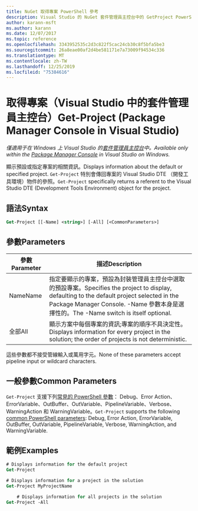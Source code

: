 ```yaml
---
title: NuGet 取得專案 PowerShell 參考
description: Visual Studio 的 NuGet 套件管理員主控台中的 GetProject PowerShell 命令參考。
author: karann-msft
ms.author: karann
ms.date: 12/07/2017
ms.topic: reference
ms.openlocfilehash: 3343952535c2d3c822f5cac24cb30c8f5bfa5be3
ms.sourcegitcommit: 26a8eae00af2d4be581171e7a73009f94534c336
ms.translationtype: MT
ms.contentlocale: zh-TW
ms.lasthandoff: 12/25/2019
ms.locfileid: "75384616"
---
```

# <a name="get-project-package-manager-console-in-visual-studio"></a><span data-ttu-id="af112-103">取得專案（Visual Studio 中的套件管理員主控台）</span><span class="sxs-lookup"><span data-stu-id="af112-103">Get-Project (Package Manager Console in Visual Studio)</span></span>

<span data-ttu-id="af112-104">*僅適用于在 Windows 上 Visual Studio 的[套件管理員主控台](../../consume-packages/install-use-packages-powershell.md)中。*</span><span class="sxs-lookup"><span data-stu-id="af112-104">*Available only within the [Package Manager Console](../../consume-packages/install-use-packages-powershell.md) in Visual Studio on Windows.*</span></span>

<span data-ttu-id="af112-105">顯示預設或指定專案的相關資訊。</span><span class="sxs-lookup"><span data-stu-id="af112-105">Displays information about the default or specified project.</span></span> <span data-ttu-id="af112-106">`Get-Project` 特別會傳回專案的 Visual Studio DTE （開發工具環境）物件的參照。</span><span class="sxs-lookup"><span data-stu-id="af112-106">`Get-Project` specifically returns a referent to the Visual Studio DTE (Development Tools Environment) object for the project.</span></span>

## <a name="syntax"></a><span data-ttu-id="af112-107">語法</span><span class="sxs-lookup"><span data-stu-id="af112-107">Syntax</span></span>

```ps
Get-Project [[-Name] <string>] [-All] [<CommonParameters>]
```

## <a name="parameters"></a><span data-ttu-id="af112-108">參數</span><span class="sxs-lookup"><span data-stu-id="af112-108">Parameters</span></span>

| <span data-ttu-id="af112-109">參數</span><span class="sxs-lookup"><span data-stu-id="af112-109">Parameter</span></span> | <span data-ttu-id="af112-110">描述</span><span class="sxs-lookup"><span data-stu-id="af112-110">Description</span></span> |
| --- | --- |
| <span data-ttu-id="af112-111">Name</span><span class="sxs-lookup"><span data-stu-id="af112-111">Name</span></span> | <span data-ttu-id="af112-112">指定要顯示的專案，預設為封裝管理員主控台中選取的預設專案。</span><span class="sxs-lookup"><span data-stu-id="af112-112">Specifies the project to display, defaulting to the default project selected in the Package Manager Console.</span></span> <span data-ttu-id="af112-113">-Name 參數本身是選擇性的。</span><span class="sxs-lookup"><span data-stu-id="af112-113">The -Name switch is itself optional.</span></span> |
| <span data-ttu-id="af112-114">全部</span><span class="sxs-lookup"><span data-stu-id="af112-114">All</span></span> | <span data-ttu-id="af112-115">顯示方案中每個專案的資訊;專案的順序不具決定性。</span><span class="sxs-lookup"><span data-stu-id="af112-115">Displays information for every project in the solution; the order of projects is not deterministic.</span></span> |

<span data-ttu-id="af112-116">這些參數都不接受管線輸入或萬用字元。</span><span class="sxs-lookup"><span data-stu-id="af112-116">None of these parameters accept pipeline input or wildcard characters.</span></span>

## <a name="common-parameters"></a><span data-ttu-id="af112-117">一般參數</span><span class="sxs-lookup"><span data-stu-id="af112-117">Common Parameters</span></span>

<span data-ttu-id="af112-118">`Get-Project` 支援下列[常見的 PowerShell 參數](https://go.microsoft.com/fwlink/?LinkID=113216)： Debug、Error Action、ErrorVariable、OutBuffer、OutVariable、PipelineVariable、Verbose、WarningAction 和 WarningVariable。</span><span class="sxs-lookup"><span data-stu-id="af112-118">`Get-Project` supports the following [common PowerShell parameters](https://go.microsoft.com/fwlink/?LinkID=113216): Debug, Error Action, ErrorVariable, OutBuffer, OutVariable, PipelineVariable, Verbose, WarningAction, and WarningVariable.</span></span>

## <a name="examples"></a><span data-ttu-id="af112-119">範例</span><span class="sxs-lookup"><span data-stu-id="af112-119">Examples</span></span>

```ps
# Displays information for the default project
Get-Project

# Displays information for a project in the solution
Get-Project MyProjectName

    # Displays information for all projects in the solution
Get-Project -All
```